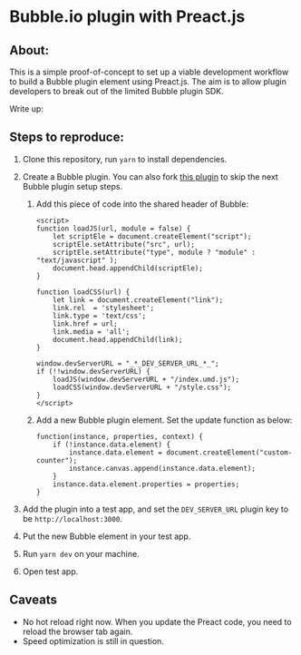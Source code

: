 # Bubble.io plugin with Preact.js

## About:

This is a simple proof-of-concept to set up a viable development workflow to build a Bubble plugin element using Preact.js.
The aim is to allow plugin developers to break out of the limited Bubble plugin SDK.

Write up: 

## Steps to reproduce:

1.  Clone this repository, run `yarn` to install dependencies.
2.  Create a Bubble plugin. You can also fork [this plugin](https://bubble.io/plugin/preact-in-bubble-demo-1689333796103x787054972551823400) to skip the next Bubble plugin setup steps.

    1. Add this piece of code into the shared header of Bubble:

       ```
       <script>
       function loadJS(url, module = false) {
           let scriptEle = document.createElement("script");
           scriptEle.setAttribute("src", url);
           scriptEle.setAttribute("type", module ? "module" : "text/javascript" );
           document.head.appendChild(scriptEle);
       }

       function loadCSS(url) {
           let link = document.createElement("link");
           link.rel  = 'stylesheet';
           link.type = 'text/css';
           link.href = url;
           link.media = 'all';
           document.head.appendChild(link);
       }

       window.devServerURL = "_*_DEV_SERVER_URL_*_";
       if (!!window.devServerURL) {
           loadJS(window.devServerURL + "/index.umd.js");
           loadCSS(window.devServerURL + "/style.css");
       }
       </script>
       ```

    2. Add a new Bubble plugin element. Set the update function as below:
       ```
       function(instance, properties, context) {
           if (!instance.data.element) {
               instance.data.element = document.createElement("custom-counter");
               instance.canvas.append(instance.data.element);
           }
           instance.data.element.properties = properties;
       }
       ```

3. Add the plugin into a test app, and set the `DEV_SERVER_URL` plugin key to be `http://localhost:3000`.
4. Put the new Bubble element in your test app.
5.  Run `yarn dev` on your machine.
6.  Open test app.

## Caveats

- No hot reload right now. When you update the Preact code, you need to reload the browser tab again.
- Speed optimization is still in question.